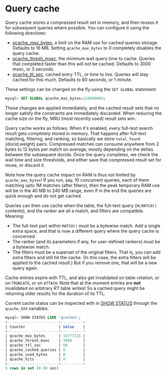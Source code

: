 # Query cache

Query cache stores a compressed result set in memory, and then reuses it for subsequent queries where possible. You can configure it using the following directives:

*   [qcache_max_bytes](../Server_settings/Searchd.md#qcache_max_bytes), a limit on the RAM use for cached queries storage. Defaults to 16 MB. Setting `qcache_max_bytes` to 0 completely disables the query  cache.
*   [qcache_thresh_msec](../Server_settings/Searchd.md#qcache_thresh_msec), the minimum wall query time to cache. Queries that completed faster than this will *not* be cached. Defaults to 3000 msec, or 3 seconds.
*   [qcache_ttl_sec](../Server_settings/Searchd.md#qcache_ttl_sec), cached entry TTL, or time to live. Queries will stay cached for this much. Defaults to 60 seconds, or 1 minute.

These settings can be changed on the fly using the `SET GLOBAL` statement:

```sql
mysql> SET GLOBAL qcache_max_bytes=128000000;
```

These changes are applied immediately, and the cached result sets that no longer satisfy the constraints are immediately discarded. When reducing the cache size on the fly, MRU (most recently used) result sets win.

Query cache works as follows. When it's enabled, *every* full-text search result gets *completely* stored in memory. That happens after full-text matching, filtering, and ranking, so basically we store `total_found` {docid,weight} pairs. Compressed matches can consume anywhere from 2 bytes to 12 bytes per match on average, mostly depending on the deltas between the subsequent docids. Once the query completes, we check the wall time and size thresholds, and either save that compressed result set for reuse, or discard it.

Note how the query cache impact on RAM is thus *not* limited by `qcache_max_bytes`! If you run, say, 10 concurrent queries, each of them matching upto 1M matches (after filters), then the peak temporary RAM use will be in the 40 MB to 240 MB range, even if in the end the queries are quick enough and do not get cached.

Queries can then use cache when the table, the full-text query (ie.`MATCH()` contents), and the ranker are all a match, and filters are compatible. Meaning:

*   The full-text part within `MATCH()` must be a bytewise match. Add a single extra space, and that is now a different query where the query cache is concerned.
*   The ranker (and its parameters if any, for user-defined rankers) must be a bytewise match.
*   The filters must be a superset of the original filters. That is, you can add extra filters and still hit the cache. (In this case, the extra filters will be applied to the cached result.) But if you remove one, that will be a new query again.

Cache entries expire with TTL, and also get invalidated on table rotation, or on `TRUNCATE`, or on `ATTACH`. Note that at the moment entries are **not** invalidated on arbitrary RT table writes! So a cached query might be returning older results for the duration of its TTL.

Current cache status can be inspected with in [SHOW STATUS](../Profiling_and_monitoring/Node_status.md#SHOW-STATUS) through the `qcache_XXX` variables:

```sql
mysql> SHOW STATUS LIKE 'qcache%';
+-----------------------+----------+
| Counter               | Value    |
+-----------------------+----------+
| qcache_max_bytes      | 16777216 |
| qcache_thresh_msec    | 3000     |
| qcache_ttl_sec        | 60       |
| qcache_cached_queries | 0        |
| qcache_used_bytes     | 0        |
| qcache_hits           | 0        |
+-----------------------+----------+
6 rows in set (0.00 sec)
```
